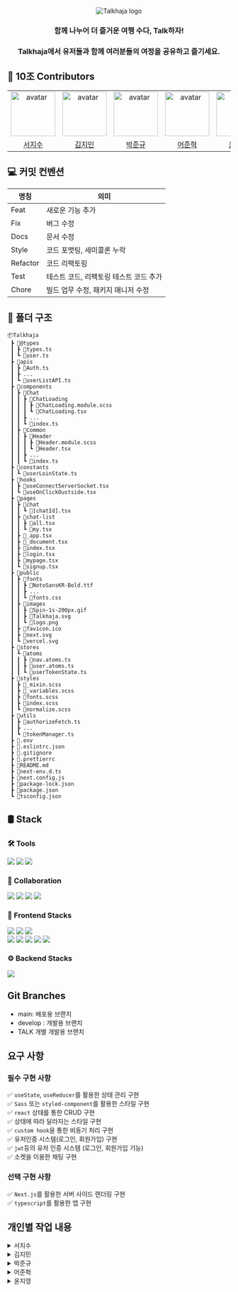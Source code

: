 <p align="center"> 
  <img src="https://github.com/Toy2-team10/Talkhaja/assets/65649035/3edb727a-e9b9-4821-bf14-b5582e28a0e9" alt="Talkhaja logo"/>
</p>

### <p align="center">함께 나누어 더 즐거운 여행 수다, Talk하자!</p>

### <p align="center">Talkhaja에서 유저들과 함께 여러분들의 여정을 공유하고 즐기세요.</p>

##

## :clap: 10조 Contributors

 <table align="center">
    <tr>
        <td align="center"><img alt="avatar" src="https://github.com/jseo9732.png" width="100"></td>
        <td align="center"><img alt="avatar" src="https://github.com/moana16.png" width="100"></td>
        <td align="center"><img alt="avatar" src="https://github.com/junkue20.png" width="100"></td>
        <td align="center"><img alt="avatar" src="https://github.com/Eojoonhyuk.png" width="100"></td>
        <td align="center"><img alt="avatar" src="https://github.com/developer-jyyun.png" width="100"></td>
<td align="center"><img alt="avatar" src="https://camo.githubusercontent.com/7e27cc9db91da1be5f90f1fc376d8ee6c30702133e16a8227975a0802d613fa6/68747470733a2f2f63612e736c61636b2d656467652e636f6d2f54303537584a50345433342d55303546364546383447352d3061386338333635393838322d353132" width="100"></td>
    </tr>
    <tr>
        <td align="center"><a href="https://github.com/jseo9732">서지수</a></td>
        <td align="center"><a href="https://github.com/moana16">김지민</a></td>
        <td align="center"><a href="https://github.com/junkue20">박준규</a></td>
        <td align="center"><a href="https://github.com/Eojoonhyuk">어준혁</a></td>
        <td align="center"><a href="https://github.com/Eojoonhyuk">윤지영</a></td>
        <td align="center"><a href="https://github.com/marshallku">구영표 멘토님</a></td>
    </tr>
 </table>

## :computer: 커밋 컨벤션

| 명칭     | 의미                                   |
| -------- | -------------------------------------- |
| Feat     | 새로운 기능 추가                       |
| Fix      | 버그 수정                              |
| Docs     | 문서 수정                              |
| Style    | 코드 포맷팅, 세미콜론 누락             |
| Refactor | 코드 리팩토링                          |
| Test     | 테스트 코드, 리팩토링 테스트 코드 추가 |
| Chore    | 빌드 업무 수정, 패키지 매니저 수정     |

## :file_folder: 폴더 구조

```
📦Talkhaja
 ┣ 📂@types
 ┃ ┣ 📜types.ts
 ┃ ┗ 📜user.ts
 ┣ 📂apis
 ┃ ┣ 📜Auth.ts
 ┃ ┣ ...
 ┃ ┗ 📜userListAPI.ts
 ┣ 📂components
 ┃ ┣ 📂Chat
 ┃ ┃ ┣ 📂ChatLoading
 ┃ ┃ ┃ ┣ 📜ChatLoading.module.scss
 ┃ ┃ ┃ ┗ 📜ChatLoading.tsx
 ┃ ┃ ┣ ...
 ┃ ┃ ┗ 📜index.ts
 ┃ ┣ 📂Common
 ┃ ┃ ┣ 📂Header
 ┃ ┃ ┃ ┣ 📜Header.module.scss
 ┃ ┃ ┃ ┗ 📜Header.tsx
 ┃ ┃ ┣ ...
 ┃ ┃ ┗ 📜index.ts
 ┣ 📂constants
 ┃ ┗ 📜userLoinState.ts
 ┣ 📂hooks
 ┃ ┣ 📜useConnectServerSocket.tsx
 ┃ ┗ 📜useOnClickOustside.tsx
 ┣ 📂pages
 ┃ ┣ 📂chat
 ┃ ┃ ┗ 📜[chatId].tsx
 ┃ ┣ 📂chat-list
 ┃ ┃ ┣ 📜all.tsx
 ┃ ┃ ┗ 📜my.tsx
 ┃ ┣ 📜_app.tsx
 ┃ ┣ 📜_document.tsx
 ┃ ┣ 📜index.tsx
 ┃ ┣ 📜login.tsx
 ┃ ┣ 📜mypage.tsx
 ┃ ┗ 📜signup.tsx
 ┣ 📂public
 ┃ ┣ 📂fonts
 ┃ ┃ ┣ 📜NotoSansKR-Bold.ttf
 ┃ ┃ ┣ ...
 ┃ ┃ ┗ 📜fonts.css
 ┃ ┣ 📂images
 ┃ ┃ ┣ 📜Spin-1s-200px.gif
 ┃ ┃ ┣ 📜Talkhaja.svg
 ┃ ┃ ┗ 📜logo.png
 ┃ ┣ 📜favicon.ico
 ┃ ┣ 📜next.svg
 ┃ ┗ 📜vercel.svg
 ┣ 📂stores
 ┃ ┗ 📂atoms
 ┃ ┃ ┣ 📜nav.atoms.ts
 ┃ ┃ ┣ 📜user.atoms.ts
 ┃ ┃ ┗ 📜userTokenState.ts
 ┣ 📂styles
 ┃ ┣ 📜_mixin.scss
 ┃ ┣ 📜_variables.scss
 ┃ ┣ 📜fonts.scss
 ┃ ┣ 📜index.scss
 ┃ ┗ 📜normalize.scss
 ┣ 📂utils
 ┃ ┣ 📜authorizeFetch.ts
 ┃ ┣ ...
 ┃ ┗ 📜tokenManager.ts
 ┣ 📜.env
 ┣ 📜.eslintrc.json
 ┣ 📜.gitignore
 ┣ 📜.prettierrc
 ┣ 📜README.md
 ┣ 📜next-env.d.ts
 ┣ 📜next.config.js
 ┣ 📜package-lock.json
 ┣ 📜package.json
 ┗ 📜tsconfig.json

```

## 🛢️ Stack

### 🛠️ Tools

<p align="left">
  <img src="https://img.shields.io/badge/figma-F24E1E?style=for-the-badge&logo=figma&logoColor=white">
  <img src="https://img.shields.io/badge/vscode-007ACC?style=for-the-badge&logo=visualstudiocode&logoColor=white">
  <img src="https://img.shields.io/badge/git-F05032?style=for-the-badge&logo=git&logoColor=white">
</p>

### 🤝 Collaboration

<p align="left">
  <img src="https://img.shields.io/badge/notion-ffffff?style=for-the-badge&logo=notion&logoColor=black">
  <img src="https://img.shields.io/badge/Jira-0052CC?style=for-the-badge&logo=Jira&logoColor=white">
  <img src="https://img.shields.io/badge/slack-4A154B?style=for-the-badge&logo=slack&logoColor=white">
  <img src="https://img.shields.io/badge/github-181717?style=for-the-badge&logo=github&logoColor=white">
</p>

### 🎨 Frontend Stacks

<p align="left">
  <img src="https://img.shields.io/badge/Typescript-3178C6?style=for-the-badge&logo=typescript&logoColor=white"/>
  <img src="https://img.shields.io/badge/next.js-000000?style=for-the-badge&logo=nextdotjs&logoColor=white"/>
  <img src="https://img.shields.io/badge/sass-CC6699?style=for-the-badge&logo=sass&logoColor=white"/>
  <br/>
  <img src="https://img.shields.io/badge/recoil-007AF4?style=for-the-badge&logo=recoil&logoColor=black"/>
  <img src="https://img.shields.io/badge/vercel-ffffff?style=for-the-badge&logo=vercel&logoColor=black"/>
  <img src="https://img.shields.io/badge/socket.io-010101?style=for-the-badge&logo=socket.io&logoColor=white">
  <img src="https://img.shields.io/badge/Eslint-4B32C3?logo=eslint&logoColor=white&style=for-the-badge"/>
  <img src="https://img.shields.io/badge/Prettier-F7B93E?logo=prettier&logoColor=black&style=for-the-badge"/>
</p>

### ⚙️ Backend Stacks

<p align="left">
  <img src="https://img.shields.io/badge/Firebase-FFCA28?style=for-the-badge&logo=firebase&logoColor=black"/>
</p>

## Git Branches

- main: 배포용 브랜치
- develop : 개발용 브랜치
- TALK 개별 개발용 브랜치

## 요구 사항
### 필수 구현 사항

✅ `useState`, `useReducer`를 활용한 상태 관리 구현 <br/>
✅ `Sass` 또는 `styled-component`를 활용한 스타일 구현 <br/>
✅ `react` 상태를 통한 CRUD 구현 <br/>
✅ 상태에 따라 달라지는 스타일 구현 <br/>
✅ `custom hook`을 통한 비동기 처리 구현 <br/>
✅ 유저인증 시스템(로그인, 회원가입) 구현 <br/>
✅ `jwt`등의 유저 인증 시스템 (로그인, 회원가입 기능) <br/>
✅ 소켓을 이용한 채팅 구현 <br/>

### 선택 구현 사항

✅ `Next.js`를 활용한 서버 사이드 렌더링 구현 <br/>
✅ `typescript`를 활용한 앱 구현

## 개인별 작업 내용

<!-- -------------------------- 지수님 자리 -------------------------- -->
<details>
<summary>서지수</summary>

## 작업 세부내용
- 팀장
- 채팅방 목록 조회 및 숙소, 유저와의 채팅 구분
- 채팅방 참여 기능
- 소켓 연결을 통한 새로 생성된 채팅방 실시간 조회

## 회고

팀장을 맡게되면서 많은 부담과 걱정이 있었다. 하지만 이번 프로젝트의 팀장 경험은 나에게 많은 의미가 있었다. 실력 부족, 일정 관리, 역할 분배 등의 걱정이 있었는데 실력 부족은 프로젝트를 진행하면서 공부, 팀원들과의 공유를 통해서 극복할 수 있었고 일정 관리, 역할 분배는 노션, 지라등의 협업 툴을 이용해 팀원들의 작업 상황, 남은 작업 파악, 각자의 진행 상황에 따른 잔업 분배 등을 효율적으로 할 수 있었고 다음 프로젝트에서도 팀원으로서 팀장 및 다른 팀원에게 나의 상황 공유을 잘 해야겠다고 생각했다.

저번 프로젝트에서 가상화폐 데이터 소켓 연결 경험이 있어서 이번 채팅 소켓 연결과 수월할 것이라고 생각했는데 소켓 연결 후 일방적으로 데이터를 받기만 했던 전 작업과는 다르게 채팅 소켓 연결은 쌍방 소통이 필요한 작업이라 차이가 있었다. 소켓 연결 후에 입/퇴장, 메세지 수신/발신 등의 작업이 있어서 다른 방식의 소켓 연결 작업도 경험할 수 있었다.
또한, API의 에러 처리 및 에러 코드가 상세하게 구분되어있지 않아서 팀원들과 함께 개발자 도구의 네트워크 탭을 분석할 일이 많았는데 이 경험을 통해서 앞으로 백엑드에 무작정 '안돼요...'하기 보다는 네트워크 탭을 분석해서 원인을 찾는 방법을 알게 되었다.
이번 프로젝트을 통해서 이전에 Next 경험이 있었지만 작업에서 단순 Next의 문법만 따랐을 뿐이지 Next의 기능은 전혀 사용하지 않았다는 것을 알게되었고 앞으로 SSR에 대해서 공부해야겠다고 생각했다.

마지막으로 팀원 한분한분에 대해서 회고 및 감사를 적었지만 리드미가 날라가는 바람에... 따로 전달하기로 하고 여기서는 팀원 모두에게 감사을 전합니다^^


</details>

<details>
<summary>김지민</summary>

## :thought_balloon: 채팅 주요 기능

|                           소켓 연결, 채팅 보내기, 채팅 받기 이전 채팅 가져오기                            |                                                채팅 나가기                                                |
| :-------------------------------------------------------------------------------------------------------: | :-------------------------------------------------------------------------------------------------------: |
| ![chatting](https://github.com/Toy2-team10/Talkhaja/assets/65649035/8d137c4a-2935-47d8-a07d-6c864546ac40) | ![chat_out](https://github.com/Toy2-team10/Talkhaja/assets/65649035/9fb496ad-8287-428e-addf-c5772d06d7f0) |
|       처음 채팅방에 들어오면 이전 대화 목록들을 모두 받습니다. 소켓 연결로 실시간 채팅이 가능합니다       |                   채탱방 나가기 버튼을 누르면 해당 방에서 나가지고 목록으로 돌아갑니다                    |

## :art: 디자인

|                                                   헤더                                                    |                                                                                                채팅방 목록                                                                                                |
| :-------------------------------------------------------------------------------------------------------: | :-------------------------------------------------------------------------------------------------------------------------------------------------------------------------------------------------------: |
| ![header_1](https://github.com/Toy2-team10/Talkhaja/assets/65649035/c5ce2ae9-4c24-48bb-a4c1-36414e8f23d5) |                                             ![chat_list_style](https://github.com/Toy2-team10/Talkhaja/assets/65649035/9292d052-0d7f-4cfd-9778-73720bcbdcaa)                                              |
|                         스크롤 위치에 따라 헤더의 크기가 달라지게 구현하였습니다.                         | 전체적인 채팅방목록을 디자인하고 목록을 호버하면 해당 채팅방의 배경색을 바꿔주었습니다. 또한 채팅 더하기 버튼을 누르면 모달창이 뜨도록 하였습니다. 모달창에서는 채팅 제목을 15자 이상으로 제한하였습니다. |

## :bomb: 트러블 슈팅

#### :x:오류

Duplicate atom key "userIdState". This is a FATAL ERROR in production. But it is safe to ignore this warning if it occurred because of
hot module replacement.

분명 atom은 하나인데 자꾸 이런 오류가 떴습니다.
찾아보니 Next.js에서 build를 하면 atom을 저장해두는데 이것 때문에 두개로 중복된다고 Next.js에서 판단한다는 유명한 오류였습니다.;;

#### :heavy_check_mark: 해결

RecoilEnv.RECOIL_DUPLICATE_ATOM_KEY_CHECKING_ENABLED = false;
.App.js 파일 상단에 추가하니 오류가 사라졌습니다!

--

#### :x:오류

socket을 두번씩 생성되는 오류가 있었습니다. 이 때문에 소켓 connect가 제대로 이루어지지 않았습니다.

#### :heavy_check_mark: 해결

next.config.js 파일에서 reactStrictMode: false 를 해주었습니다.
react에서는 reactStrictMode: true이면 render가 강제적으로 두번씩 된다고 합니다!
또한 무한 소켓 연결을 막기 위해 useMemo를 사용하여 소켓을 생성해주었습니다

--

#### :x:오류

socke을 connect 했음에도 불구하고 fetch-messages가 서버로 전송되지 않는 에러

#### :heavy_check_mark: 해결

setTimeout을 사용해 소켓에 요청이 들어갈때까지 요청을 보냈습니다.

--

#### :x:오류

채팅방에서 text를 작성해 onChange 이벤트가 발생하면 상관없는 userId API를 호출하는 오류

#### :heavy_check_mark: 해결

userId API를 useEffect로 감싸서 의존성 배열에 chatId로만 변경하였습니다.

--

#### :x:오류

Image is missing required "src" property:

#### :heavy_check_mark: 해결

소켓에서 받아오는 대화정보는 userId만 받아와서 해당 userID의 정보를 API요청으로 받아줄때
유저 이미지를 useState('')값으로 초기화를 했더니 발생한 오류였읍니다.
src 에userImage의 경로가 들어가긴 하지만 Nextjs에서 제공하는 Image태그는 src값을 절대 빈값으로 받지않아 발생는 오류였습니다. 따라서 response로 받아오는 이미지 url값이 있을때만 해당 Image 태그를 반환하게 수정하였더니 해결되었습니다

## 회고

react에서 소켓 연결은 처음이라 정말 많은 우여곡절이 있었다.:sweat_drops: 소켓 연결 시도하면서 너무 막막했지만 팀원들 덕분에 다같이 해결할 수 있었다 + 멘토님 :fire::fire:<br/>
진짜 채팅 기능 구현 못할 것 같았는데 해냈다..도와주신 팀원분들 모두 감사합니다!:+1::+1:<br/>
scss를 처음 사용해보았는데 생각보다 편리해서 좋았다 css를 상속할 수 있다는게 진짜 편리한 것 같다.<br/>
axios를 사용해서 API 연결했는데 처음에는 에러 코드가 너무 세분화 되어있지 않아서 불편했는데 덕분에 네트워크 탭을 마스터 한 것 같아서 뿌듯하다..이제는 어떠한 네트워크 오류가 발생해도 해결할 수 있을 듯한 느낌:+1: <br/>
어찌보면 간단한 기능을 구현하는 거라고 생각했는데 생각보다 시간이 걸렸고 꽤나 어려움을 느꼈다.. 그리고 이번에도 Next.js를 제대로 활용하지 못한 느낌이라 아쉬웠다..
소켓 연결에 시간을 많이 뺏겨 SSR을 제대로 공부하고 사용할 시간적 여유가 없었어서 아쉬웠다..!
그래도 협업하는 법을 다시 한 번 알게되었고 또, 처음으로 zira를 사용해볼 수 있어서 좋았다!
하지만 아무래도 공통 컴포넌트를 개인적으로 작업하는 건 한계가 있는 것 같아서 다음 프로젝트에서는 꼭 storybook을 사용해 봐야겠다!

</details>

<!-- -------------------------- 준규 자리 -------------------------- -->

<details>
<summary>박준규</summary>.

## 수행 역할

- 채팅방 UI 구성 및 컴포넌트 퍼블리싱
- 채팅방 유저 출입 알림기능 구현
- 실시간 채팅참여 인원 조회기능 Dropdown Menu 구현

|                                          채팅방 입장 시 알림 메세지                                           |                                          채팅방 퇴장 시 알림 메세지                                          |
| :-----------------------------------------------------------------------------------------------------------: | :----------------------------------------------------------------------------------------------------------: |
| ![entryNotice](https://github.com/Toy2-team10/Talkhaja/assets/122848687/ddae2d89-460a-4f52-8b69-703bbbcfe0b9) | ![exitNotice](https://github.com/Toy2-team10/Talkhaja/assets/122848687/316b8380-3689-4aec-b6bf-2f434a87711c) |

|                                     채팅 참여 인원 발생시 Dropdown Menu                                      |                                     채팅이탈 인원 발생시 Dropdown Menu                                      |
| :----------------------------------------------------------------------------------------------------------: | :---------------------------------------------------------------------------------------------------------: |
| ![entryModal](https://github.com/Toy2-team10/Talkhaja/assets/122848687/113beff4-d438-4e87-b778-98262a6b6750) | ![exitModal](https://github.com/Toy2-team10/Talkhaja/assets/122848687/de0cc274-0ac3-4162-b0bf-90b9d00cf663) |

## 발생했었던 이슈

- 입, 퇴장 메세지 기능을 구현하는 중 다른사람이 퇴장했는데도 계속해서 똑같은 사람의 이름이 표시되는 오류가 발생했었다.

```tsx
socket.on('join', (messageObject: JoinersData) => {
  console.log(messageObject, '채팅방 입장');
  setJoiners(prevJoiners => [...prevJoiners, ...messageObject.joiners]);
});

socket.on('leave', (messageObject: LeaverData) => {
  console.log(messageObject, '채팅방 퇴장');
  setLeavers(prevLeavers => [...prevLeavers, messageObject.leaver]);
});
```

위와 같이 소켓을 통해 받아온 데이터였는데, 초반에 `Join`을 통해 받아오는 데이터는 `leave`의 데이터들과 달리 api에 불필요한 더미 데이터들이 같이 전송되어 필요한 부분만 추출하여 사용함에 있어서 애를 먹기도 했었지만 데이터는 성공적으로 받아 왔는데, 원인을 알고나니 스스로 기본기가 정말 많이 부족함을 느꼈다..

```tsx
useEffect(() => {
  if (enterName) {
    setShowEntryNotice(true);

    const entryTimer = setTimeout(() => {
      setShowEntryNotice(false);
      setEnterName(''); // 이부분..
    }, 3000);
    return () => clearTimeout(entryTimer);
  }
}, [enterName]);

useEffect(() => {
  if (exitName) {
    setShowExitNotice(true);

    const exitTimer = setTimeout(() => {
      setShowExitNotice(false);
      setExitName(''); // 이부분..
    }, 3000);

    return () => clearTimeout(exitTimer);
  }
}, [exitName]);
```

useState를 사용함에 있어서 사용이 끝난 직후 state값을 초기화 해주는 작업을 제외하고 작업을 진행하다 보니, 예상과는 다른 값들이 도출되어 문제가 발생했던 것이다. 이후 값을 초기화해주는 코드를 넣고 작업을 진행했는데, 다행히 정상동작함을 확인할 수 있었다.

이 이후에도 채팅방에서 특정 유저를 조회하여 해당 유저의 사진정보와 이름 등을 받아오는데 원인모를 문제때문에 6시간이 넘도록 앉아있기도 했었는데, 결국은 `api를 요청하는 주소의 오타`때문인 것을 알고 난 뒤에는 정말이지 그렇게 허무할 수 없었다..ㅠㅠ

다행히 그렇게 큰 이슈는 아니었지만,
`console.log를 찍어서 잘 보내고 잘 받아오는지 확인하기`,
`외부 데이터를 사용할때는 오타가 있는지 확인하기` 등 개발을 함에 있어서 항상 내가 올바르게 하고 있는지 수시로 확인 할 필요가 있음을 뼈저리게 느끼게 되었다.

## 회고

이번 기간동안 가급적 많은 도전과 시도를 통해서 많은 공부를 해야했던 좋은 기회였음에도 불구하고,
그러지 못했음에 다소 아쉬움이 남았다.

2주라는 짧은 기간에 Next.js나 recoil(이번 프로젝트때 한번도 사용해보진 못했지만..) socket 등의 기술들을 가지고 결과물을 만들어내는것이 쉬운 일도 아니었을 뿐더러, 특히 우리조의 API-key에 이슈가 있어 개발도중 난항을 겪기도 했었지만
부단하게 노력하며 밤을 지새우면서까지 나를 가르쳐준 우리 조장과 팀원들 덕에 결국 프로젝트를 마무리할 수 있게 되었다.

사실 이번 프로젝트 기간동안 약간의 슬럼프가 찾아오기도 했었다.
`'지금까지 달려왔는데도 실력도 크게 늘지않고, 도통 어떻게 해야할지 잘 모르겠다'`는 생각도 자주 들었었고,
`'이런 간단한 것 조차도 구현하는데 있어서 많은 시간이 걸리는걸 보니, 나는 사실 개발에 재능이 없을지도 모르겠다'`
는 생각도 들고, `'미니 프로젝트를 진행하기 이전에 개발자를 포기해야하나'` 라고 혼자 고민을 하기도 했었다.

하지만 구현한 기능이 아무리 적더라도 성공적으로 구현하는데 목표를 두고 도전해보라며 격려해주시던 유영매니저님과 팀원들, 그리고 스터디그룹원들의 응원 덕분에 다시금 키보드를 잡고 오랜만에 꺼져가던 열정에 다시 숨을 불어넣었고,
목표했던 기능들의 구현을 성공적으로 마칠 수 있었다.

어찌보면 항상 강의장에서 다른 수강생들과 함께 머리를 맞대며 공부를 이어나가는 수강생들과는 달리 4개월이 넘는 시간동안 어두컴컴한 방에 틀어박혀 작은 글씨들을 보고 있으니 몸과 마음이 지칠만도 하다. 게다가 새로운 기술을 배우는데 있어 남들보다 조금 더 천천히 내가 원하는대로 뜯어보며 배워가는 타입이다 보니, 빠르게 성장하는 다른 팀원들의 모습에 자존심도 상하고, 조바심이 나기도 했었다.

하지만 이번 프로젝트를 말미암아 내 스스로 어떤 공부를 해야하는지, 현재 내가 어떤 상황에 놓였는지에 대해서 조금 더 진지하게 생각할 수 있었던 계기가 된 것 같다. 지금 당장은 가파른 성장을 이루지 못하더라도, 언젠간 깊은 뿌리를 내려 큰 결실을 맺을 수 있는 거목같은 개발자가 되리라고 스스로 다짐해본다.

</details>

<!-- -------------------------- 준혁님 자리 -------------------------- -->

<details>
<summary>어준혁</summary>

## 작업 내용 요약

- 로그인
- 회원가입
- 마이페이지
- 리다이렉트

## 로그인 기능 구현

- JWT 토큰과 쿠키를 이용한 토큰 관리(next-cookie)

## 회원가입 기능 구현

- 사진등록(firebase storage)
- 입력값 유효성 검사(useForm)
-

## 마이페이지 기능 구현

- 유저 사진, 이름 변경
- 로그아웃

## 후기

프로젝트를 진행할 때 항상 리액트를 사용했었다. 그래서 팀에서 넥스트를 사용한다고 하였을 때 조금은 겁이 났다. 토이 프로젝트가 끝나고 한달이나 시간이 있었는데 공부를 안한 내 자신이 후회스러웠다. 프로젝트가 시작되고 공부를 하면서 구현을 하기 시작했다. 하지만 CSR에 익숙했던 나는 넥스트의 장점을 전혀 살리지 못한 코드를 작성하고 있었다. 그래서 시간이 걸리더라도 SSR기반의 코드를 짜보자고 다짐하여 getServerSideProps를 사용하면서 넥스트에 재미가 붙기 시작했다. 또 팀원들과 패스트캠퍼스 강의장에서 다같이 작업하다보니 시너지 효과가 발휘되어 개발에만 전념할 수 있었다. 이 프로젝트를 진행하고 새로운 기술에 대한 호기심이 더욱 더 생겼고 개발이 더 재밌어졌다. 이런 마음을 오랫동안 유지하고싶다.

</details>

<!-- -------------------------- 지영님 자리 -------------------------- -->
<details>
<summary>윤지영</summary>

## 작업 내용

|                                         해시태그를 통한 스크롤 이동                                          |                                              검색을 통한 데이터 필터링                                              |
| :----------------------------------------------------------------------------------------------------------: | :-----------------------------------------------------------------------------------------------------------------: |
| ![scroll](https://github.com/developer-jyyun/testtalk/assets/131247158/6c567de5-7027-4694-8ee7-f7c8e544b1d8) | ![search__modal](https://github.com/developer-jyyun/testtalk/assets/131247158/098af386-4d70-48d9-9fa8-c9708e41e819) |

|                                            채팅목록 시간 포맷팅                                             |                                           숙소 정보 상세보기 모달                                           |
| :---------------------------------------------------------------------------------------------------------: | :---------------------------------------------------------------------------------------------------------: |
| ![image](https://github.com/developer-jyyun/testtalk/assets/131247158/37a38153-bbe1-4c6d-b85d-370a666b4164) | ![MODAL](https://github.com/developer-jyyun/testtalk/assets/131247158/ef3eb661-74b3-4da9-a084-34b49b03ac4b) |

#### 숙소 목록 페이지

- 데이터를 지역별로 필터링 하여 사용자에게 노출
- 스크롤 시 상단 고정되는 해시태그를 통해 원하는 지역으로 스크롤 이동
- 키워드 검색 결과를 지역별로 노출 (숙소데이터 관련 모든 키워드)
- 검색결과 유/무, 검색어 유/무에 따른 페이지/ 컴포넌트 렌더링

#### 하단 고정 내비게이션

#### 오픈 채팅 목록 시간 표시 포맷팅

## 작업 중 어려웠던 점

제공된 api만으로는 숙박업체 유저와 일반 사용자 유저를 구분하기가 쉽지 않았는데 다행히 프로젝트 시작 후 금방 진행된 멘토님의 조언 덕분에 덜 헤매고 수월하게 작업 할 수 있었다!!
하지만 프로젝트 종료일 직전 효율적인 코드를 위해 데이터를 읽고 쓰는 방식을 변경하기로 하면서 그에 따른 코드변화가 도미노처럼 줄줄이 이어졌다. 사실 하나하나씩 차근차근 보면 별 거 아닌 것 같은데 금방 끝날 것 같던 작업이 끝나지 않으니 마음이 점점 더 조급해져 갔다. 처음부터 충분히 고민해보고 잘 설계 후에 작업 했다면 훨씬 여유롭게 프로젝트를 마칠 수 있었을 것 같아 아쉽다. 매 작업 시 느끼는 어려운 점이 설계 단계인 것 같다. 직접 코드를 짜기 전까지는 가늠이 안된다..작업 시간도 구조 설계도...더 많이 배우고 경험해봐야 할 것 같다!

## 회고

급변하는 프론트엔드 세계에서 항상 새로운 라이브러리와 새로운 프레임워크들을 익혀야 한다는 점이 항상 마음의 짐처럼 쌓여 큰 부담으로 다가왔었는데 이번 프로젝트를 통해 새로운 것들을 익히는 것에 대한 부담감을 많이 줄일 수 있던 것 같다. 아무래도 다양한 것들을 많이 사용해 볼수록 각 라이브러리들의 편리함을 체감할 수 있게 되어 그런 것 같다. NEXT.js를 본격적으로 사용해 본 적은 처음이었는데 많이 낯설지 않아서 좋았다. 하지만 낯설지 않았단 점은 NEXT.js의 장점을 충분히 활용하지 못했기 때문 인 것 같다..😂 api라우트를 사용하지 못한 점이 너무 아쉽다. 또 기능별 커밋이 아닌 페이지별 작업하는 아주 나쁜 습관이 쉽게 고쳐지지 않는다😂..하루 빨리 고칠 수 있도록 노력해야겠다! 좋은 조장님과 팀원들, 그리고 멘토님을 만난 덕분에 프로젝트를 잘 마무리 할 수 있었던 것 같다. 단순히 역할을 나눠 각자의 기능 개발을 하기 보단, 작업 현황과 결과물을 보며 이 작업은 어떻게 개선되면 좋을지에 대한 피드백을 말해주셔서 특히나 많은 것들을 접하고 배울 수 있었다. 문제를 해결하기 위한 접근 방법들도 차근차근 알려주셔서 수정작업도 즐겁게 할 수 있던 것 같다. 이번 프로젝트를 되돌아 보니 도움받은것들 뿐이어서 많은 아쉬움이 남는다. 팀원들에게 도움되는 사람이 될 수 있도록 분발해야겠다🔥

</details>
